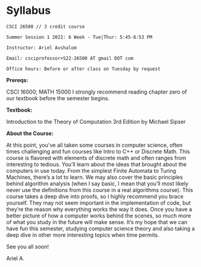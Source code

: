 # Syllabus

<p align = "center">

    CSCI 26500 // 3 credit course

    Summer Session 1 2022: 6 Week - Tue|Thur: 5:45-8:53 PM

    Instructor: Ariel Avshalom

    Email: csciprofessor+S22-26500 AT gmail DOT com

    Office hours: Before or after class on Tuesday by request

</p>

**Prereqs:**

CSCI 16000; MATH 15000
I strongly recommend reading chapter zero of our textbook before the semester begins.

**Textbook:**

Introduction to the Theory of Computation 3rd Edition by Michael Sipser

**About the Course:**

At this point, you’ve all taken some courses in computer science, often times challenging and fun courses like Intro to C++ or Discrete Math. This course is flavored with elements of discrete math and often ranges from interesting to tedious. 
You’ll learn about the ideas that brought about the computers in use today. From the simplest Finite Automata to Turing Machines, there’s a lot to learn. We may also cover the basic principles behind algorithm analysis (when I say basic, I mean that you’ll most likely never use the definitions from this course in a real algorithms course).
This course takes a deep dive into proofs, so I highly recommend you brace yourself. They may not seem important in the implementation of code, but they’re the reason why everything works the way it does. Once you have a better picture of how a computer works behind the scenes, so much more of what you study in the future will make sense.
It’s my hope that we can have fun this semester, studying computer science theory and also taking a deep dive in other more interesting topics when time permits. 

See you all soon!


Ariel A.
 

